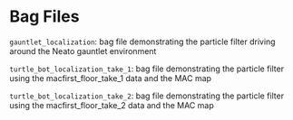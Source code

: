 # Bag Files
`gauntlet_localization`: bag file demonstrating the particle filter driving around the Neato gauntlet environment

`turtle_bot_localization_take_1`: bag file demonstrating the particle filter using the macfirst_floor_take_1 data and the MAC map

`turtle_bot_localization_take_2`: bag file demonstrating the particle filter using the macfirst_floor_take_2 data and the MAC map